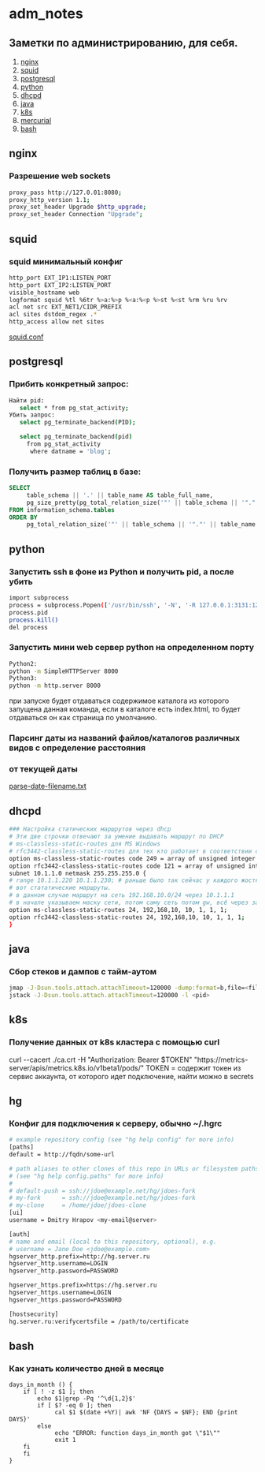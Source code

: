 # adm_notes
## Заметки по администрированию, для себя.
1. [nginx](#nginx)
1. [squid](#squid)
1. [postgresql](#postgresql)
1. [python](#python)
1. [dhcpd](#dhcpd)
1. [java](#java)
1. [k8s](#k8s)
1. [mercurial](#hg)
1. [bash](#bash)

## nginx

### Разрешение web sockets
```sh
proxy_pass http://127.0.01:8080;
proxy_http_version 1.1;
proxy_set_header Upgrade $http_upgrade;
proxy_set_header Connection "Upgrade";
```

## squid

### squid минимальный конфиг
```sh
http_port EXT_IP1:LISTEN_PORT
http_port EXT_IP2:LISTEN_PORT
visible_hostname web
logformat squid %tl %6tr %>a:%>p %<a:%<p %>st %<st %rm %ru %rv
acl net src EXT_NET1/CIDR_PREFIX
acl sites dstdom_regex .*
http_access allow net sites
```
[squid.conf](./squid.conf)

## postgresql

### Прибить конкретный запрос:
```sh
Найти pid:
   select * from pg_stat_activity;
Убить запрос:
   select pg_terminate_backend(PID);

   select pg_terminate_backend(pid)
     from pg_stat_activity
	  where datname = 'blog';
```
### Получить размер таблиц в базе:
```sql
SELECT
     table_schema || '.' || table_name AS table_full_name,
     pg_size_pretty(pg_total_relation_size('"' || table_schema || '"."' || table_name || '"')) AS size
FROM information_schema.tables
ORDER BY
     pg_total_relation_size('"' || table_schema || '"."' || table_name || '"') DESC;
```

## python

### Запустить ssh в фоне из Python и получить pid, а после убить
```sh
import subprocess
process = subprocess.Popen(['/usr/bin/ssh', '-N', '-R 127.0.0.1:3131:127.0.0.1:3131', 'node'])
process.pid
process.kill()
del process
```
### Запустить мини web сервер python на определенном порту
```sh
Python2:
python -m SimpleHTTPServer 8000
Python3:
python -m http.server 8000
```
при запуске будет отдаваться содержимое каталога из которого запущена данная команда, если
в каталоге есть index.html, то будет отдаваться он как страница по умолчанию.

### Парсинг даты из названий файлов/каталогов различных видов с определение расстояния
### от текущей даты 
[parse-date-filename.txt](./parse-date-filename.txt)

## dhcpd
```sh
### Настройка статических маршрутов через dhcp
# Эти две строчки отвечают за умение выдавать маршрут по DHCP
# ms-classless-static-routes для MS Windows
# rfc3442-classless-static-routes для тех кто работает в соответствии с RFC
option ms-classless-static-routes code 249 = array of unsigned integer 8;
option rfc3442-classless-static-routes code 121 = array of unsigned integer 8;
subnet 10.1.1.0 netmask 255.255.255.0 {
# range 10.1.1.220 10.1.1.230; # раньше было так сейчас у каждого жосткая привязка IP+MAC
# вот стататические маршруты.
# в данном случае маршрут на сеть 192.168.10.0/24 через 10.1.1.1
# в начале указываем маску сети, потом саму сеть потом gw, всё через запятые!
option ms-classless-static-routes 24, 192,168,10, 10, 1, 1, 1;
option rfc3442-classless-static-routes 24, 192,168,10, 10, 1, 1, 1;
}
```

## java
### Сбор стеков и дампов с тайм-аутом
```sh
jmap -J-Dsun.tools.attach.attachTimeout=120000 -dump:format=b,file=<file> <pid>
jstack -J-Dsun.tools.attach.attachTimeout=120000 -l <pid>
```

## k8s

### Получение данных от k8s кластера с помощью curl
curl --cacert ./ca.crt -H "Authorization: Bearer $TOKEN" "https://metrics-server/apis/metrics.k8s.io/v1beta1/pods/"
TOKEN = содержит токен из сервис аккаунта, от которого идет подключение, найти можно в secrets

## hg
### Конфиг для подключения к серверу, обычно ~/.hgrc
```sh
# example repository config (see "hg help config" for more info)
[paths]
default = http://fqdn/some-url

# path aliases to other clones of this repo in URLs or filesystem paths
# (see "hg help config.paths" for more info)
#
# default-push = ssh://jdoe@example.net/hg/jdoes-fork
# my-fork      = ssh://jdoe@example.net/hg/jdoes-fork
# my-clone     = /home/jdoe/jdoes-clone
[ui]
username = Dmitry Hrapov <my-email@server>

[auth]
# name and email (local to this repository, optional), e.g.
# username = Jane Doe <jdoe@example.com>
hgserver_http.prefix=http://hg.server.ru
hgserver_http.username=LOGIN
hgserver_http.password=PASSWORD

hgserver_https.prefix=https://hg.server.ru
hgserver_https.username=LOGIN
hgserver_https.password=PASSWORD

[hostsecurity]
hg.server.ru:verifycertsfile = /path/to/certificate
```
## bash
### Как узнать количество дней в месяце
```
days_in_month () {
    if [ ! -z $1 ]; then
        echo $1|grep -Pq '^\d{1,2}$'
        if [ $? -eq 0 ]; then
             cal $1 $(date +%Y)| awk 'NF {DAYS = $NF}; END {print DAYS}'
        else
             echo "ERROR: function days_in_month got \"$1\""
             exit 1
	fi
    fi
}
```

